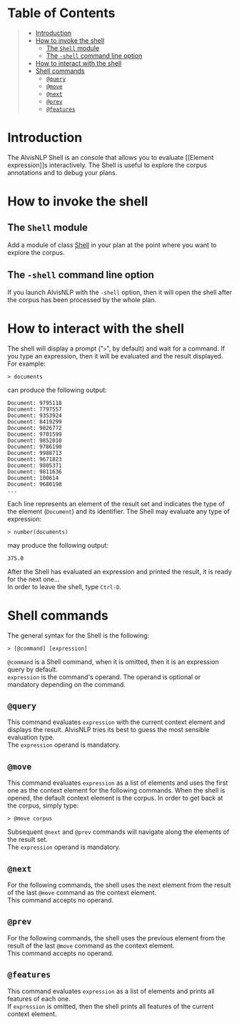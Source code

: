 # Table of Contents

> * [Introduction](#Introduction-1)
> * [How to invoke the shell](#How-to-invoke-the-shell-1)
>   * [The `Shell` module](#The-Shell-module-1)
>   * [The `-shell` command line option](#The--shell-command-line-option-1)
> * [How to interact with the shell](#How-to-interact-with-the-shell-1)
> * [Shell commands](#Shell-commands-1)
>   * [`@query`](#@query-1)
>   * [`@move`](#@move-1)
>   * [`@next`](#@next-1)
>   * [`@prev`](#@prev-1)
>   * [`@features`](#@features-1)
</toc>



<a name="Introduction-1" />

# Introduction

The AlvisNLP Shell is an console that allows you to evaluate
[[Element expression]]s interactively. The Shell is useful to
explore the corpus annotations and to debug your plans.


<a name="How-to-invoke-the-shell-1" />

# How to invoke the shell


<a name="The-Shell-module-1" />

## The `Shell` module

Add a module of class
[Shell](http://bibliome.jouy.inra.fr/demo/alvisnlp/api/modules/Shell)
in your plan at the point where you want to explore the corpus.


<a name="The--shell-command-line-option-1" />

## The `-shell` command line option

If you launch AlvisNLP with the `-shell` option, then it will open
the shell after the corpus has been processed by the whole plan.


<a name="How-to-interact-with-the-shell-1" />

# How to interact with the shell

The shell will display a prompt ("`>`", by default) and wait for a
command. If you type an expression, then it will be evaluated and the
result displayed. For example:

```
> documents
```

can produce the following output:

```
Document: 9795118
Document: 7797557
Document: 9353924
Document: 8419299
Document: 9826772
Document: 9701599
Document: 9852010
Document: 9786190
Document: 9988713
Document: 9671823
Document: 9805371
Document: 9811636
Document: 100614
Document: 9680198
...
```

Each line represents an element of the result set and indicates the type
of the element (`Document`) and its identifier. The Shell may evaluate
any type of expression:

```
> number(documents)
```

may produce the following output:

```
375.0
```

After the Shell has evaluated an expression and printed the result, it
is ready for the next one...\
In order to leave the shell, type `Ctrl-D`.


<a name="Shell-commands-1" />

# Shell commands

The general syntax for the Shell is the following:

```
> [@command] [expression]
```

`@command` is a Shell command, when it is omitted, then it is an
expression query by default.\
`expression` is the command's operand. The operand is optional or
mandatory depending on the command.


<a name="@query-1" />

## `@query`

This command evaluates `expression` with the current context element and
displays the result. AlvisNLP tries its best to guess the most
sensible evaluation type.\
The `expression` operand is mandatory.


<a name="@move-1" />

## `@move`

This command evaluates `expression` as a list of elements and uses the
first one as the context element for the following commands. When the
shell is opened, the default context element is the corpus. In order to
get back at the corpus, simply type:

```
> @move corpus
```

Subsequent `@next` and `@prev` commands will navigate along the elements
of the result set.\
The `expression` operand is mandatory.


<a name="@next-1" />

## `@next`

For the following commands, the shell uses the next element from the
result of the last `@move` command as the context element.\
This command accepts no operand.


<a name="@prev-1" />

## `@prev`

For the following commands, the shell uses the previous element from the
result of the last `@move` command as the context element.\
This command accepts no operand.


<a name="@features-1" />

## `@features`

This command evaluates `expression` as a list of elements and prints all
features of each one.\
If `expression` is omitted, then the shell prints all features of the
current context element.
